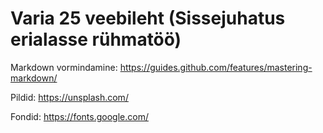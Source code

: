 # Varia 25 veebileht (Sissejuhatus erialasse rühmatöö)

Markdown vormindamine:
https://guides.github.com/features/mastering-markdown/

Pildid:
https://unsplash.com/

Fondid:
https://fonts.google.com/